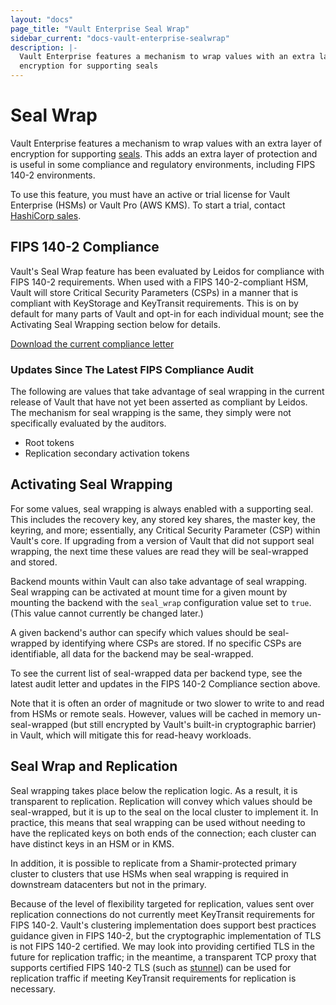 ```yaml
---
layout: "docs"
page_title: "Vault Enterprise Seal Wrap"
sidebar_current: "docs-vault-enterprise-sealwrap"
description: |-
  Vault Enterprise features a mechanism to wrap values with an extra layer of
  encryption for supporting seals
---
```


# Seal Wrap

Vault Enterprise features a mechanism to wrap values with an extra layer of
encryption for supporting [seals](/docs/configuration/seal/index.html). This adds an
extra layer of protection and is useful in some compliance and regulatory
environments, including FIPS 140-2 environments.

To use this feature, you must have an active or trial license for Vault
Enterprise (HSMs) or Vault Pro (AWS KMS). To start a trial, contact [HashiCorp
sales](mailto:sales@hashicorp.com).

## FIPS 140-2 Compliance

Vault's Seal Wrap feature has been evaluated by Leidos for compliance with
FIPS 140-2 requirements. When used with a FIPS 140-2-compliant HSM, Vault will
store Critical Security Parameters (CSPs) in a manner that is compliant with
KeyStorage and KeyTransit requirements. This is on by default for many parts of
Vault and opt-in for each individual mount; see the Activating Seal Wrapping
section below for details.

[Download the current compliance letter](/docs/enterprise/sealwrap/Vault_Compliance_Letter_signed.pdf)

### Updates Since The Latest FIPS Compliance Audit

The following are values that take advantage of seal wrapping in the current
release of Vault that have not yet been asserted as compliant by Leidos. The
mechanism for seal wrapping is the same, they simply were not specifically
evaluated by the auditors.

* Root tokens
* Replication secondary activation tokens

## Activating Seal Wrapping

For some values, seal wrapping is always enabled with a supporting seal. This
includes the recovery key, any stored key shares, the master key, the keyring,
and more; essentially, any Critical Security Parameter (CSP) within Vault's
core. If upgrading from a version of Vault that did not support seal wrapping,
the next time these values are read they will be seal-wrapped and stored.

Backend mounts within Vault can also take advantage of seal wrapping. Seal
wrapping can be activated at mount time for a given mount by mounting the
backend with the `seal_wrap` configuration value set to `true`. (This value
cannot currently be changed later.)

A given backend's author can specify which values should be seal-wrapped by
identifying where CSPs are stored. If no specific CSPs are identifiable, all
data for the backend may be seal-wrapped.

To see the current list of seal-wrapped data per backend type, see the latest
audit letter and updates in the FIPS 140-2 Compliance section above.

Note that it is often an order of magnitude or two slower to write to and read
from HSMs or remote seals. However, values will be cached in memory
un-seal-wrapped (but still encrypted by Vault's built-in cryptographic barrier)
in Vault, which will mitigate this for read-heavy workloads.

## Seal Wrap and Replication

Seal wrapping takes place below the replication logic. As a result, it is
transparent to replication. Replication will convey which values should be
seal-wrapped, but it is up to the seal on the local cluster to implement it.
In practice, this means that seal wrapping can be used without needing to have
the replicated keys on both ends of the connection; each cluster can have
distinct keys in an HSM or in KMS.

In addition, it is possible to replicate from a Shamir-protected primary
cluster to clusters that use HSMs when seal wrapping is required in downstream
datacenters but not in the primary.

Because of the level of flexibility targeted for replication, values sent over
replication connections do not currently meet KeyTransit requirements for FIPS
140-2. Vault's clustering implementation does support best practices guidance
given in FIPS 140-2, but the cryptographic implementation of TLS is not FIPS
140-2 certified. We may look into providing certified TLS in the future for
replication traffic; in the meantime, a transparent TCP proxy that supports
certified FIPS 140-2 TLS (such as
[stunnel](https://www.stunnel.org/index.html)) can be used for replication
traffic if meeting KeyTransit requirements for replication is necessary.
